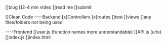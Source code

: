[]blog
[]2-4 min video
[]read me
[]submit


[]Clean Code 
----Backend
    [x]Controllers
    [x]routes
    []test
    []views
    []any files/folders not being used

----Frontend
    []user.js (function names more understandable)
    []API.js (urls)
    []index.js
    []index.html
  





